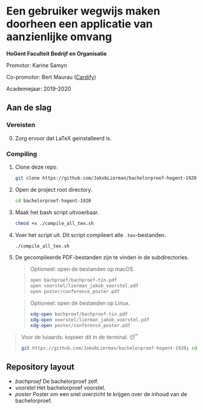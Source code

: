 # Een gebruiker wegwijs maken doorheen een applicatie van aanzienlijke omvang

**HoGent Faculteit Bedrijf en Organisatie**

Promotor: Karine Samyn

Co-promotor: Bert Maurau ([Cardify](https://getcardify.com))

Academiejaar: 2019-2020

## Aan de slag

### Vereisten

0. Zorg ervoor dat LaTeX geinstalleerd is.

### Compiling

1. Clone deze repo.

   ```bash
   git clone https://github.com/JakobLierman/bachelorproef-hogent-1920
   ```

2. Open de project root directory.

   ```bash
   cd bachelorproef-hogent-1920
   ```

3. Maak het bash script uitvoerbaar.

   ```bash
   chmod +x ./compile_all_tex.sh
   ```

4. Voer het script uit. Dit script compileert alle `.tex`-bestanden.

   ```sh
   ./compile_all_tex.sh
   ```

5. De gecompileerde PDF-bestanden zijn te vinden in de subdirectories.

   > Optioneel: open de bestanden op macOS.
   > 
   > ```sh
   > open bachproef/bachproef-tin.pdf
   > open voorstel/lierman_jakob_voorstel.pdf
   > open poster/conference_poster.pdf
   > ```

   > Optioneel: open de bestanden op Linux.
   > 
   > ```sh
   > xdg-open bachproef/bachproef-tin.pdf
   > xdg-open voorstel/lierman_jakob_voorstel.pdf
   > xdg-open poster/conference_poster.pdf
   > ```

   

>  Voor de luiaards: kopieer dit in de terminal. 😴
>  
> ```bash
> git https://github.com/JakobLierman/bachelorproef-hogent-1920; cd bachelorproef-hogent-1920; chmod +x ./compile_all_tex.sh; ./compile_all_tex.sh
> ```

## Repository layout

- *bachproef*
  De bachelorproef zelf.
- *voorstel*
  Het bachelorproef voorstel.
- *poster*
  Poster om een snel overzicht te krijgen over de inhoud van de bachelorproef.

